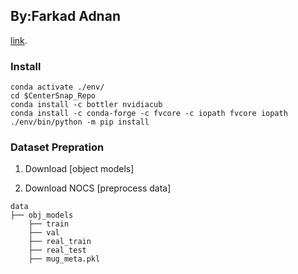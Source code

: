 ## By:Farkad Adnan
  [link](https://github.com/FarkadAdnan/6D-Figure-Reconstruction-System-).

### Install  

```
conda activate ./env/
cd $CenterSnap_Repo
conda install -c bottler nvidiacub
conda install -c conda-forge -c fvcore -c iopath fvcore iopath
./env/bin/python -m pip install  
```

### Dataset Prepration
1. Download [object models]

2. Download NOCS [preprocess data]

```
data
├── obj_models
    ├── train
    ├── val
    ├── real_train
    ├── real_test
    ├── mug_meta.pkl
```
